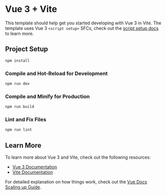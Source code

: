 # Vue 3 + Vite

This template should help get you started developing with Vue 3 in Vite. The template uses Vue 3 `<script setup>` SFCs, check out the [script setup docs](https://v3.vuejs.org/api/sfc-script-setup.html#sfc-script-setup) to learn more.

## Project Setup

```sh
npm install
```

### Compile and Hot-Reload for Development

```sh
npm run dev
```

### Compile and Minify for Production

```sh
npm run build
```

### Lint and Fix Files

```sh
npm run lint
```

## Learn More

To learn more about Vue 3 and Vite, check out the following resources:
- [Vue 3 Documentation](https://v3.vuejs.org/)
- [Vite Documentation](https://vitejs.dev/)

For detailed explanation on how things work, check out the [Vue Docs Scaling up Guide](https://vuejs.org/guide/scaling-up/tooling.html#ide-support).
